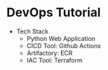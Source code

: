 # DevOps Tutorial 

- Tech Stack
  - Python Web Application
  - CICD Tool: Github Actions
  - Artifactory: ECR
  - IAC Tool: Terraform